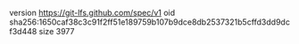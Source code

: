 version https://git-lfs.github.com/spec/v1
oid sha256:1650caf38c3c91f2ff51e189759b107b9dce8db2537321b5cffd3dd9dcf3d448
size 3977
